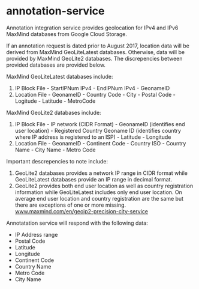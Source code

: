 # annotation-service
Annotation integration service provides geolocation for IPv4 and IPv6 MaxMind databases from Google Cloud Storage.

If an annotation request is dated prior to August 2017, location data will be derived from
MaxMind GeoLiteLatest databases. Otherwise, data will be provided by
MaxMind GeoLite2 databases. The discrepencies between provided databases are
provided below.

MaxMind GeoLiteLatest databases include:
  1. IP Block File
    - StartIPNum IPv4
    - EndIPNum  IPv4
    - GeonameID 
  2. Location File
    - GeonameID
    - Country Code
    - City
    - Postal Code
    - Logitude
    - Latitude
    - MetroCode

MaxMind GeoLite2 databases include:
  1. IP Block File
    - IP network (CIDR Format)
    - GeonameID (identifies end user location)
    - Registered Country Geoname ID (identifies country where IP address is
      registered to an ISP)
    - Latitude
    - Longitude
  2. Location File
    - GeonameID
    - Continent Code
    - Country ISO
    - Country Name
    - City Name
    - Metro Code

Important descrepencies to note include:
1. GeoLite2 databases provides a network IP range in CIDR format while
   GeoLiteLatest databases provide an IP range in decimal format.
2. GeoLite2 provides both end user location as well as country registration
   information while GeoLiteLatest includes only end user location. On average
   end user location and country registration are the same but there are
   exceptions of one or more missing. 
   www.maxmind.com/en/geoip2-precision-city-service

Annotatation service will respond with the following data:
- IP Address range
- Postal Code
- Latitude
- Longitude
- Continent Code
- Country Name
- Metro Code
- City Name
